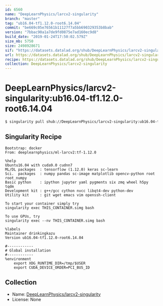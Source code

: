 ```yaml
---
id: 6560
name: "DeepLearnPhysics/larcv2-singularity"
branch: "master"
tag: "ub16.04-tf1.12.0-root6.14.04"
commit: "be669c05e76561b11127f7a5bb690329353b8bab"
version: "7bbac90a1a7de9fd0875e7ad160ec9d8"
build_date: "2019-01-24T17:50:02.579Z"
size_mb: 5750
size: 2498928671
sif: "https://datasets.datalad.org/shub/DeepLearnPhysics/larcv2-singularity/ub16.04-tf1.12.0-root6.14.04/2019-01-24-be669c05-7bbac90a/7bbac90a1a7de9fd0875e7ad160ec9d8.simg"
url: https://datasets.datalad.org/shub/DeepLearnPhysics/larcv2-singularity/ub16.04-tf1.12.0-root6.14.04/2019-01-24-be669c05-7bbac90a/
recipe: https://datasets.datalad.org/shub/DeepLearnPhysics/larcv2-singularity/ub16.04-tf1.12.0-root6.14.04/2019-01-24-be669c05-7bbac90a/Singularity
collection: DeepLearnPhysics/larcv2-singularity
---
```


# DeepLearnPhysics/larcv2-singularity:ub16.04-tf1.12.0-root6.14.04

```bash
$ singularity pull shub://DeepLearnPhysics/larcv2-singularity:ub16.04-tf1.12.0-root6.14.04
```

## Singularity Recipe

```singularity
Bootstrap: docker
From: deeplearnphysics/ml-larcv2:tf-1.12.0

%help
Ubuntu16.04 with cuda9.0 cudnn7
ML/DL packages  : tensorflow (1.12.0) keras sc-learn
Sci.  packages  : numpy pandas sc-image matplotlib opencv-python root root_numpy
Basic python    : ipython jupyter yaml pygments six zmq wheel h5py tqdm
Development kit : g++/gcc cython nvcc libqt4-dev python-dev
Utility kit     : git wget emacs vim openssh-client

To start your container simply try
singularity exec THIS_CONTAINER.simg bash

To use GPUs, try
singularity exec --nv THIS_CONTAINER.simg bash

%labels
Maintainer drinkingkazu
Version ub16.04-tf1.12.0-root6.14.04

#------------
# Global installation
#------------
%environment
    export XDG_RUNTIME_DIR=/tmp/$USER
    export CUDA_DEVICE_ORDER=PCI_BUS_ID
```

## Collection

 - Name: [DeepLearnPhysics/larcv2-singularity](https://github.com/DeepLearnPhysics/larcv2-singularity)
 - License: None

